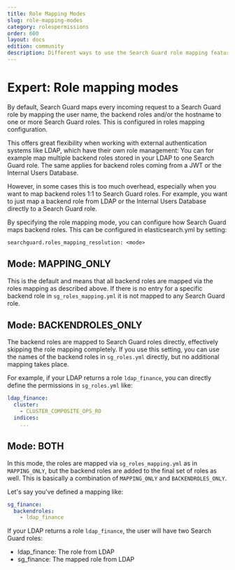 ```yaml
---
title: Role Mapping Modes
slug: role-mapping-modes
category: rolespermissions
order: 600
layout: docs
edition: community
description: Different ways to use the Search Guard role mapping feature to map users, backend roles and hosts to Search Guard roles.
---
```

<!---
Copryight 2017 floragunn GmbH
-->
# Expert: Role mapping modes

By default, Search Guard maps every incoming request to a Search Guard role by mapping the user name, the backend roles and/or the hostname to one or more Search Guard roles. This is configured in roles mapping configuration.

This offers great flexibility when working with external authentication systems like LDAP, which have their own role management: You can for example map multiple backend roles stored in your LDAP to one Search Guard role. The same applies for backend roles coming from a JWT or the Internal Users Database.

However, in some cases this is too much overhead, especially when you want to map backend roles 1:1 to Search Guard roles. For example, you want to just map a backend role from LDAP or the Internal Users Database directly to a Search Guard role.

By specifying the role mapping mode, you can configure how Search Guard maps backend roles. This can be configured in elasticsearch.yml by setting:

```
searchguard.roles_mapping_resolution: <mode>
```

## Mode: MAPPING_ONLY

This is the default and means that all backend roles are mapped via the roles mapping as described above. If there is no entry for a specific backend role in `sg_roles_mapping.yml` it is not mapped to any Search Guard role.

## Mode: BACKENDROLES_ONLY

The backend roles are mapped to Search Guard roles directly, effectively skipping the role mapping completely. If you use this setting, you can use the names of the backend roles in `sg_roles.yml` directly, but no additional mapping takes place. 

For example, if your LDAP returns a role `ldap_finance`, you can directly define the permissions in `sg_roles.yml` like:

```yaml
ldap_finance:
  cluster:
    - CLUSTER_COMPOSITE_OPS_RO
  indices:
    ...
```

## Mode: BOTH

In this mode, the roles are mapped via  `sg_roles_mapping.yml` as in `MAPPING_ONLY`, but the backend roles are added to the final set of roles as well. This is basically a combination of `MAPPING_ONLY` and `BACKENDROLES_ONLY`.

Let's say you've defined a mapping like:

```yaml
sg_finance:
  backendroles:
    - ldap_finance
```

If your LDAP returns a role `ldap_finance`, the user will have two Search Guard roles:

* ldap_finance: The role from LDAP
* sg_finance: The mapped role from LDAP

 